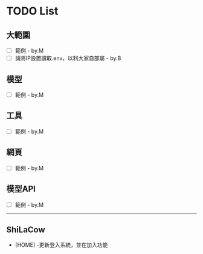 # TODO List

## 大範圍
- [ ] 範例 - by.M
- [ ] 請將IP設置讀取.env，以利大家自部屬 - by.B

## 模型
- [ ] 範例 - by.M

## 工具
- [ ] 範例 - by.M

## 網頁
- [ ] 範例 - by.M

## 模型API
- [ ] 範例 - by.M

-----------------------
## ShiLaCow
- [HOME] -更新登入系統，並在加入功能
